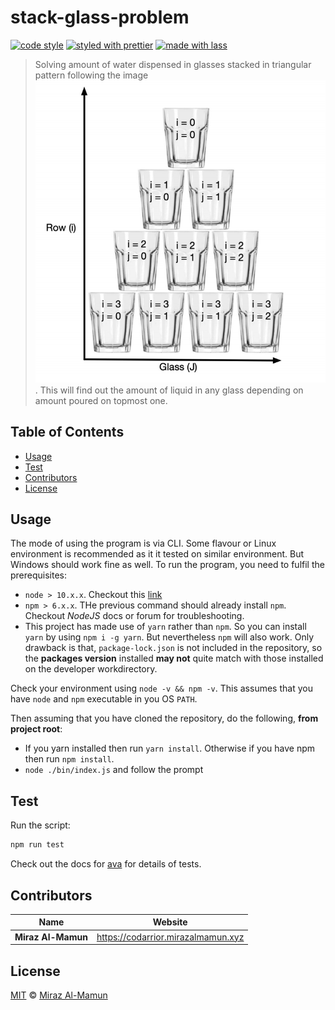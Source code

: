 # stack-glass-problem

<!-- [![build status](https://img.shields.io/travis/com/mirazmamun/stack-glass-problem.svg)](https://travis-ci.com/mirazmamun/stack-glass-problem)
[![code coverage](https://img.shields.io/codecov/c/github/mirazmamun/stack-glass-problem.svg)](https://codecov.io/gh/mirazmamun/stack-glass-problem) -->
[![code style](https://img.shields.io/badge/code_style-XO-5ed9c7.svg)](https://github.com/sindresorhus/xo)
[![styled with prettier](https://img.shields.io/badge/styled_with-prettier-ff69b4.svg)](https://github.com/prettier/prettier)
[![made with lass](https://img.shields.io/badge/made_with-lass-95CC28.svg)](https://lass.js.org)
<!-- [![license](https://img.shields.io/github/license/mirazmamun/stack-glass-problem.svg)](LICENSE)
[![npm downloads](https://img.shields.io/npm/dt/stack-glass-problem.svg)](https://npm.im/stack-glass-problem) -->

> Solving amount of water dispensed in glasses stacked in triangular pattern following the image ![here](screenshot_stack.png). 
This will find out the amount of liquid in any glass depending on amount poured on topmost one.


## Table of Contents

* [Usage](#usage)
* [Test](#Test)
* [Contributors](#contributors)
* [License](#license)


## Usage

The mode of using the program is via CLI. Some flavour or Linux environment is recommended as it it tested on similar environment.
But Windows should work fine as well. To run the program, you need to fulfil the prerequisites:

- `node > 10.x.x`. Checkout this [link][node]
- `npm > 6.x.x`. THe previous command should already install `npm`. Checkout _NodeJS_ docs or forum for troubleshooting.
- This project has made use of `yarn` rather than `npm`. So you can install `yarn` by using `npm i -g yarn`. But nevertheless `npm` will also work. Only drawback is that, `package-lock.json` is not included in the repository, so the **packages version** installed **may not** quite match with those installed on the developer workdirectory.

Check your environment using `node -v && npm -v`. This assumes that you have `node` and `npm` executable in you OS `PATH`.

Then assuming that you have cloned the repository, do the following, **from project root**:

- If you yarn installed then run `yarn install`. Otherwise if you have npm then run `npm install`.
- `node ./bin/index.js` and follow the prompt

## Test

Run the script:

```bash
npm run test
```
Check out the docs for  [ava][ava] for details of tests.

## Contributors

| Name               | Website                              |
| ------------------ | ------------------------------------ |
| **Miraz Al-Mamun** | <https://codarrior.mirazalmamun.xyz> |


## License

[MIT](LICENSE) © [Miraz Al-Mamun](https://codarrior.mirazalmamun.xyz)


## 

[npm]: https://www.npmjs.com/
[node]: https://nodejs.org/en/download/
[yarn]: https://yarnpkg.com/
[ava]: https://github.com/avajs/ava
